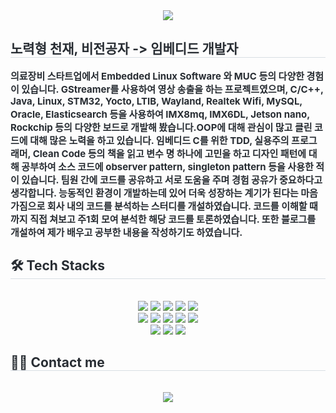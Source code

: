 <div align= "center">
    <img src="https://capsule-render.vercel.app/api?type=transparent&color=auto&height=180&text=승연s%20Github&animation=fadeIn&fontColor=000000&fontSize=60" />
    </div>
    <div style="text-align: left;"> 
    <h2 style="border-bottom: 1px solid #d8dee4; color: #282d33;"> 노력형 천재, 비전공자 -> 임베디드 개발자 </h2>  
    <div style="font-weight: 700; font-size: 15px; text-align: left; color: #282d33;"> 의료장비 스타트업에서 Embedded Linux Software 와 MUC 등의 다양한 경험이 있습니다. GStreamer를 사용하여 영상 송출을 하는 프로젝트였으며, C/C++, Java, Linux, STM32, Yocto, LTIB,  Wayland, Realtek Wifi, MySQL, Oracle, Elasticsearch 등을 사용하여 IMX8mq, IMX6DL, Jetson nano, Rockchip 등의 다양한 보드로 개발해 봤습니다.</li>OOP에 대해 관심이 많고 클린 코드에 대해 많은 노력을 하고 있습니다. 임베디드 C를 위한 TDD, 실용주의 프로그래머, Clean Code 등의 책을 읽고 변수 명 하나에 고민을 하고 디자인 패턴에 대해 공부하여 소스 코드에 observer pattern, singleton pattern 등을 사용한 적이 있습니다. </li>팀원 간에 코드를 공유하고 서로 도움을 주며 경험 공유가 중요하다고 생각합니다. 능동적인 환경이 개발하는데 있어 더욱 성장하는 계기가 된다는 마음가짐으로 회사 내의 코드를 분석하는 스터디를 개설하였습니다. 코드를 이해할 때까지 직접 쳐보고 주1회 모여 분석한 해당 코드를 토론하였습니다. 또한 블로그를 개설하여 제가 배우고 공부한 내용을 작성하기도 하였습니다.   </div> 
    </div>
    <div style="text-align: left;">
    <h2 style="border-bottom: 1px solid #d8dee4; color: #282d33;"> 🛠️ Tech Stacks </h2> <br> 
    <div  align= "center"> <img src="https://img.shields.io/badge/C-A8B9CC?style=for-the-badge&logo=C&logoColor=white">
          <img src="https://img.shields.io/badge/C++-00599C?style=for-the-badge&logo=C%2B%2B&logoColor=white">
          <img src="https://img.shields.io/badge/Spring-6DB33F?style=for-the-badge&logo=Spring&logoColor=white">
          <img src="https://img.shields.io/badge/Spring Boot-6DB33F?style=for-the-badge&logo=Spring Boot&logoColor=white">
          <img src="https://img.shields.io/badge/Notion-000000?style=for-the-badge&logo=Notion&logoColor=white">
          <br/><img src="https://img.shields.io/badge/MySQL-4479A1?style=for-the-badge&logo=MySQL&logoColor=white">
          <img src="https://img.shields.io/badge/MongoDB-47A248?style=for-the-badge&logo=MongoDB&logoColor=white">
          <img src="https://img.shields.io/badge/Linux-FCC624?style=for-the-badge&logo=Linux&logoColor=white">
          <img src="https://img.shields.io/badge/Java-007396?style=for-the-badge&logo=Java&logoColor=white">
          <img src="https://img.shields.io/badge/Javascript-F7DF1E?style=for-the-badge&logo=Javascript&logoColor=white">
          <br/><img src="https://img.shields.io/badge/Github-181717?style=for-the-badge&logo=Github&logoColor=white">
          <img src="https://img.shields.io/badge/Git-F05032?style=for-the-badge&logo=Git&logoColor=white">
          <img src="https://img.shields.io/badge/Elasticsearch-005571?style=for-the-badge&logo=Elasticsearch&logoColor=white">
          </div>
    </div>
    <div style="text-align: left;">
    <h2 style="border-bottom: 1px solid #d8dee4; color: #282d33;"> 🧑‍💻 Contact me </h2> <br> 
    <div align= "center"> <a href=https://coderdocument.tistory.com/> <img src="https://img.shields.io/badge/Tistory-000000?style=for-the-badge&logo=Tistory&logoColor=white&link=https://coderdocument.tistory.com/"> </a>
          </div>  <br> 
    <div align= "center">  </div> 
    </div>
    
